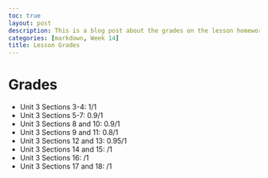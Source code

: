 ```yaml
---
toc: true
layout: post
description: This is a blog post about the grades on the lesson homeworks
categories: [markdown, Week 14]
title: Lesson Grades
---
```

# Grades
- Unit 3 Sections 3-4: 1/1
- Unit 3 Sections 5-7: 0.9/1
- Unit 3 Sections 8 and 10: 0.9/1
- Unit 3 Sections 9 and 11: 0.8/1
- Unit 3 Sections 12 and 13: 0.95/1
- Unit 3 Sections 14 and 15: /1
- Unit 3 Sections 16: /1
- Unit 3 Sections 17 and 18: /1
